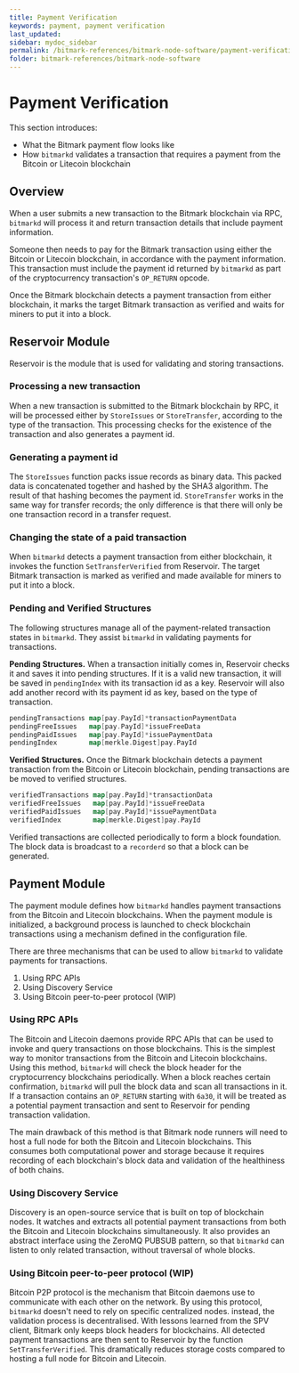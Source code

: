 ```yaml
---
title: Payment Verification
keywords: payment, payment verification
last_updated: 
sidebar: mydoc_sidebar
permalink: /bitmark-references/bitmark-node-software/payment-verification
folder: bitmark-references/bitmark-node-software
---
```


# Payment Verification

This section introduces:

* What the Bitmark payment flow looks like
* How `bitmarkd` validates a transaction that requires a payment from the Bitcoin or Litecoin blockchain

## Overview

When a user submits a new transaction to the Bitmark blockchain via RPC, `bitmarkd` will process it and return transaction details that include payment information.

Someone then needs to pay for the Bitmark transaction using either the Bitcoin or Litecoin blockchain, in accordance with the payment information. This transaction must include the payment id returned by `bitmarkd` as part of the cryptocurrency transaction's `OP_RETURN` opcode.

Once the Bitmark blockchain detects a payment transaction from either blockchain, it marks the target Bitmark transaction as verified and waits for miners to put it into a block.

## Reservoir Module

Reservoir is the module that is used for validating and storing transactions.

### Processing a new transaction

When a new transaction is submitted to the Bitmark blockchain by RPC, it will be processed either by `StoreIssues` or `StoreTransfer`, according to the type of the transaction. This processing checks for the existence of the transaction and also generates a payment id.

### Generating a payment id

The `StoreIssues` function packs issue records as binary data. This packed data is concatenated together and hashed by the SHA3 algorithm. The result of that hashing becomes the payment id. `StoreTransfer` works in the same way for transfer records; the only difference is that there will only be one transaction record in a transfer request.

### Changing the state of a paid transaction

When `bitmarkd` detects a payment transaction from either blockchain, it invokes the function `SetTransferVerified` from Reservoir. The target Bitmark transaction is marked as verified and made available for miners to put it into a block.

### Pending and Verified Structures

The following structures manage all of the payment-related transaction states in `bitmarkd`. They assist `bitmarkd` in validating payments for transactions.

**Pending Structures.** When a transaction initially comes in, Reservoir checks it and saves it into pending structures. If it is a valid new transaction, it will be saved in `pendingIndex` with its transaction id as a key. Reservoir will also add another record with its payment id as key, based on the type of transaction.

```go
pendingTransactions map[pay.PayId]*transactionPaymentData
pendingFreeIssues   map[pay.PayId]*issueFreeData
pendingPaidIssues   map[pay.PayId]*issuePaymentData
pendingIndex        map[merkle.Digest]pay.PayId
```

**Verified Structures.** Once the Bitmark blockchain detects a payment transaction from the Bitcoin or Litecoin blockchain, pending transactions are be moved to verified structures.

```go
verifiedTransactions map[pay.PayId]*transactionData
verifiedFreeIssues   map[pay.PayId]*issueFreeData
verifiedPaidIssues   map[pay.PayId]*issuePaymentData
verifiedIndex        map[merkle.Digest]pay.PayId
```

Verified transactions are collected periodically to form a block foundation. The block data is broadcast to a `recorderd` so that a block can be generated.

## Payment Module

The payment module defines how `bitmarkd` handles payment transactions from the Bitcoin and Litecoin blockchains. When the payment module is initialized, a background process is launched to check blockchain transactions using a mechanism defined in the configuration file.

There are three mechanisms that can be used to allow `bitmarkd` to validate payments for transactions.

1. Using RPC APIs
1. Using Discovery Service
1. Using Bitcoin peer-to-peer protocol (WIP)

### Using RPC APIs

The Bitcoin and Litecoin daemons provide RPC APIs that can be used to invoke and query transactions on those blockchains. This is the simplest way to monitor transactions from the Bitcoin and Litecoin blockchains. Using this method, `bitmarkd` will check the block header for the cryptocurrency blockchains periodically. When a block reaches certain confirmation, `bitmarkd` will pull the block data and scan all transactions in it. If a transaction contains an `OP_RETURN` starting with `6a30`, it will be treated as a potential payment transaction and sent to Reservoir for pending transaction validation.

The main drawback of this method is that Bitmark node runners will need to host a full node for both the Bitcoin and Litecoin blockchains. This consumes both computational power and storage because it requires recording of each blockchain's block data and validation of the healthiness of both chains.

### Using Discovery Service

Discovery is an open-source service that is built on top of blockchain nodes. It watches and extracts all potential payment transactions from both the Bitcoin and Litecoin blockchains simultaneously. It also provides an abstract interface using the ZeroMQ PUBSUB pattern, so that `bitmarkd` can listen to only related transaction, without traversal of whole blocks.

### Using Bitcoin peer-to-peer protocol (WIP)

Bitcoin P2P protocol is the mechanism that Bitcoin daemons use to communicate with each other on the network. By using this protocol, `bitmarkd` doesn't need to rely on specific centralized nodes. instead, the validation process is decentralised. With lessons learned from the SPV client, Bitmark only keeps block headers for blockchains. All detected payment transactions are then sent to Reservoir by the function `SetTransferVerified`. This dramatically reduces storage costs compared to hosting a full node for Bitcoin and Litecoin.
